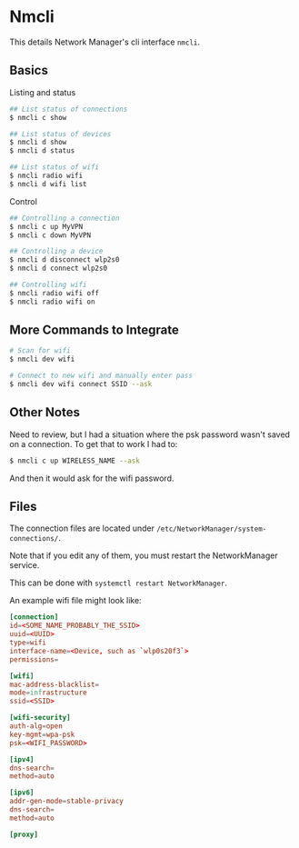# Nmcli

This details Network Manager's cli interface `nmcli`.

## Basics

Listing and status

```sh
## List status of connections
$ nmcli c show

## List status of devices
$ nmcli d show
$ nmcli d status

## List status of wifi
$ nmcli radio wifi
$ nmcli d wifi list
```

Control

```sh
## Controlling a connection
$ nmcli c up MyVPN
$ nmcli c down MyVPN

## Controlling a device
$ nmcli d disconnect wlp2s0
$ nmcli d connect wlp2s0

## Controlling wifi
$ nmcli radio wifi off
$ nmcli radio wifi on
```

## More Commands to Integrate

```sh
# Scan for wifi
$ nmcli dev wifi

# Connect to new wifi and manually enter pass
$ nmcli dev wifi connect SSID --ask

```


## Other Notes

Need to review, but I had a situation where the psk password wasn't saved on a connection.
To get that to work I had to:

```sh
$ nmcli c up WIRELESS_NAME --ask
```

And then it would ask for the wifi password.


## Files

The connection files are located under `/etc/NetworkManager/system-connections/`.

Note that if you edit any of them, you must restart the NetworkManager service.

This can be done with `systemctl restart NetworkManager`.

An example wifi file might look like:

```toml
[connection]
id=<SOME_NAME_PROBABLY_THE_SSID>
uuid=<UUID>
type=wifi
interface-name=<Device, such as `wlp0s20f3`>
permissions=

[wifi]
mac-address-blacklist=
mode=infrastructure
ssid=<SSID>

[wifi-security]
auth-alg=open
key-mgmt=wpa-psk
psk=<WIFI_PASSWORD>

[ipv4]
dns-search=
method=auto

[ipv6]
addr-gen-mode=stable-privacy
dns-search=
method=auto

[proxy]
```

